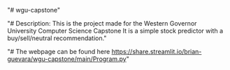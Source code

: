 "# wgu-capstone" 

"# Description: This is the project made for the Western Governor University Computer Science Capstone It is a simple stock predictor with a buy/sell/neutral recommendation."

"# The webpage can be found here https://share.streamlit.io/brian-guevara/wgu-capstone/main/Program.py"
